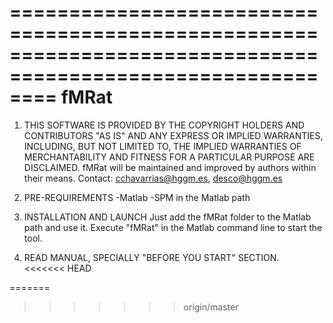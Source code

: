 
============================================================================================================
	fMRat
============================================================================================================

1.	THIS SOFTWARE IS PROVIDED BY THE COPYRIGHT HOLDERS AND CONTRIBUTORS "AS IS" 
	AND ANY EXPRESS OR IMPLIED WARRANTIES, INCLUDING, BUT NOT LIMITED TO, THE 
	IMPLIED WARRANTIES OF MERCHANTABILITY AND FITNESS FOR A PARTICULAR PURPOSE 
	ARE DISCLAIMED. 
	fMRat will be maintained and improved by authors within their means.
	Contact: cchavarrias@hggm.es, desco@hggm.es
	
2.	PRE-REQUIREMENTS
	-Matlab
	-SPM in the Matlab path

3.	INSTALLATION AND LAUNCH
	Just add the fMRat folder to the Matlab path and use it. Execute "fMRat" in the Matlab command line to start the tool.
	
4.	READ MANUAL, SPECIALLY "BEFORE YOU START" SECTION.	
<<<<<<< HEAD

=======
>>>>>>> origin/master
